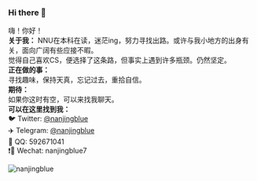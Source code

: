 ### Hi there 👋
嗨！你好！  
**关于我：**
  NNU在本科在读，迷茫ing，努力寻找出路。或许与我小地方的出身有关，面向广阔有些应接不暇。  
  觉得自己喜欢CS，便选择了这条路，但事实上遇到许多瓶颈。仍然坚定。  
**正在做的事：**   
  寻找趣味，保持天真，忘记过去，重拾自信。  
**期待：**  
  如果你这时有空，可以来找我聊天。  
**可以在这里找到我：**  
 🐦 Twitter: [@nanjingblue](https://twitter.com/nanjingblue)  
 ✈️ Telegram: [@nanjingblue](https://t.me/nanjingblue)  
 🐧 QQ: 592671041  
 ❗🐴 Wechat: nanjingblue7  
 
![nanjingblue](https://count.getloli.com/get/@nanjingblue?theme=gelbooru-he)  

<!--
**nanjingblue/nanjingblue** is a ✨ _special_ ✨ repository because its `README.md` (this file) appears on your GitHub profile.

Here are some ideas to get you started:

- 🔭 I’m currently working on ...
- 🌱 I’m currently learning ...
- 👯 I’m looking to collaborate on ...
- 🤔 I’m looking for help with ...
- 💬 Ask me about ...
- 📫 How to reach me: ...
- 😄 Pronouns: ...
- ⚡ Fun fact: ...
-->

